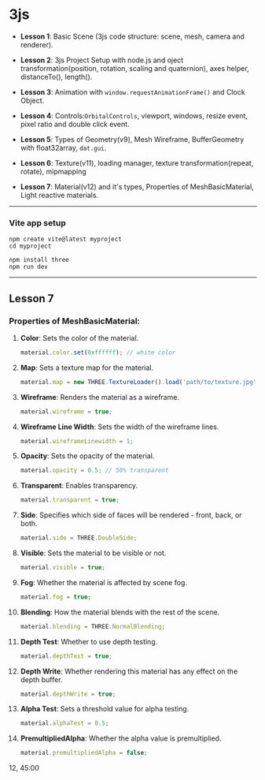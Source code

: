 # **3js**

- **Lesson 1**: Basic Scene (3js code structure: scene, mesh, camera and renderer).

- **Lesson 2**: 3js Project Setup with node.js and oject transformation(position, rotation, scaling and quaternion), axes helper, distanceTo(), length().

- **Lesson 3**: Animation with `window.requestAnimationFrame()` and Clock Object.

- **Lesson 4**: Controls:`OrbitalControls`, viewport, windows, resize event, pixel ratio and double click event.

- **Lesson 5**: Types of Geometry(v9), Mesh Wireframe, BufferGeometry with float32array, `dat.gui`.
- **Lesson 6**: Texture(v11), loading manager, texture transformation(repeat, rotate), mipmapping

- **Lesson 7**: Material(v12) and it's types, Properties of MeshBasicMaterial, Light reactive materials. 

<hr>

### **Vite app setup**
```
npm create vite@latest myproject
cd myproject

npm install three
npm run dev

```
<hr>

## **Lesson 7**

### Properties of MeshBasicMaterial:

1. **Color**: Sets the color of the material. 
   ```javascript
   material.color.set(0xffffff); // white color
   ```

2. **Map**: Sets a texture map for the material.
   ```javascript
   material.map = new THREE.TextureLoader().load('path/to/texture.jpg');
   ```

3. **Wireframe**: Renders the material as a wireframe.
   ```javascript
   material.wireframe = true;
   ```

4. **Wireframe Line Width**: Sets the width of the wireframe lines.
   ```javascript
   material.wireframeLinewidth = 1;
   ```

5. **Opacity**: Sets the opacity of the material.
   ```javascript
   material.opacity = 0.5; // 50% transparent
   ```

6. **Transparent**: Enables transparency.
   ```javascript
   material.transparent = true;
   ```

7. **Side**: Specifies which side of faces will be rendered - front, back, or both.
   ```javascript
   material.side = THREE.DoubleSide;
   ```

8. **Visible**: Sets the material to be visible or not.
   ```javascript
   material.visible = true;
   ```

9. **Fog**: Whether the material is affected by scene fog.
   ```javascript
   material.fog = true;
   ```

10. **Blending**: How the material blends with the rest of the scene.
    ```javascript
    material.blending = THREE.NormalBlending;
    ```

11. **Depth Test**: Whether to use depth testing.
    ```javascript
    material.depthTest = true;
    ```

12. **Depth Write**: Whether rendering this material has any effect on the depth buffer.
    ```javascript
    material.depthWrite = true;
    ```

13. **Alpha Test**: Sets a threshold value for alpha testing.
    ```javascript
    material.alphaTest = 0.5;
    ```

14. **PremultipliedAlpha**: Whether the alpha value is premultiplied.
    ```javascript
    material.premultipliedAlpha = false;
    ```


12, 45:00